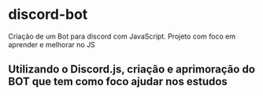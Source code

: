 # discord-bot
Criação de um Bot para discord com JavaScript. Projeto com foco em aprender e melhorar no JS

## Utilizando o Discord.js, criação e aprimoração do BOT que tem como foco ajudar nos estudos ##
